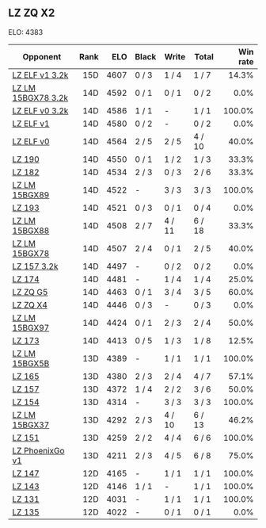 ## LZ ZQ X2 ##

ELO: 4383

Opponent | Rank | ELO | Black | Write | Total | Win rate
---------|-----:|----:|-------|-------|-------|-------:
[LZ ELF v1 3.2k](LZ%20ELF%20v1%203.2k.md) | 15D | 4607 | 0 / 3 | 1 / 4 | 1 / 7 | 14.3%
[LZ LM 15BGX78 3.2k](LZ%20LM%2015BGX78%203.2k.md) | 14D | 4592 | 0 / 1 | 0 / 1 | 0 / 2 | 0.0%
[LZ ELF v0 3.2k](LZ%20ELF%20v0%203.2k.md) | 14D | 4586 | 1 / 1 | - | 1 / 1 | 100.0%
[LZ ELF v1](LZ%20ELF%20v1.md) | 14D | 4580 | 0 / 2 | - | 0 / 2 | 0.0%
[LZ ELF v0](LZ%20ELF%20v0.md) | 14D | 4564 | 2 / 5 | 2 / 5 | 4 / 10 | 40.0%
[LZ 190](LZ%20190.md) | 14D | 4550 | 0 / 1 | 1 / 2 | 1 / 3 | 33.3%
[LZ 182](LZ%20182.md) | 14D | 4534 | 2 / 3 | 0 / 3 | 2 / 6 | 33.3%
[LZ LM 15BGX89](LZ%20LM%2015BGX89.md) | 14D | 4522 | - | 3 / 3 | 3 / 3 | 100.0%
[LZ 193](LZ%20193.md) | 14D | 4521 | 0 / 3 | 0 / 1 | 0 / 4 | 0.0%
[LZ LM 15BGX88](LZ%20LM%2015BGX88.md) | 14D | 4508 | 2 / 7 | 4 / 11 | 6 / 18 | 33.3%
[LZ LM 15BGX78](LZ%20LM%2015BGX78.md) | 14D | 4507 | 2 / 4 | 0 / 1 | 2 / 5 | 40.0%
[LZ 157 3.2k](LZ%20157%203.2k.md) | 14D | 4497 | - | 0 / 2 | 0 / 2 | 0.0%
[LZ 174](LZ%20174.md) | 14D | 4481 | - | 1 / 4 | 1 / 4 | 25.0%
[LZ ZQ G5](LZ%20ZQ%20G5.md) | 14D | 4463 | 0 / 1 | 3 / 4 | 3 / 5 | 60.0%
[LZ ZQ X4](LZ%20ZQ%20X4.md) | 14D | 4446 | 0 / 3 | - | 0 / 3 | 0.0%
[LZ LM 15BGX97](LZ%20LM%2015BGX97.md) | 14D | 4424 | 0 / 1 | 2 / 3 | 2 / 4 | 50.0%
[LZ 173](LZ%20173.md) | 14D | 4413 | 0 / 5 | 1 / 3 | 1 / 8 | 12.5%
[LZ LM 15BGX5B](LZ%20LM%2015BGX5B.md) | 13D | 4389 | - | 1 / 1 | 1 / 1 | 100.0%
[LZ 165](LZ%20165.md) | 13D | 4380 | 2 / 3 | 2 / 4 | 4 / 7 | 57.1%
[LZ 157](LZ%20157.md) | 13D | 4372 | 1 / 4 | 2 / 2 | 3 / 6 | 50.0%
[LZ 154](LZ%20154.md) | 13D | 4314 | - | 3 / 3 | 3 / 3 | 100.0%
[LZ LM 15BGX37](LZ%20LM%2015BGX37.md) | 13D | 4292 | 2 / 3 | 4 / 10 | 6 / 13 | 46.2%
[LZ 151](LZ%20151.md) | 13D | 4259 | 2 / 2 | 4 / 4 | 6 / 6 | 100.0%
[LZ PhoenixGo v1](LZ%20PhoenixGo%20v1.md) | 13D | 4211 | 2 / 3 | 4 / 5 | 6 / 8 | 75.0%
[LZ 147](LZ%20147.md) | 12D | 4165 | - | 1 / 1 | 1 / 1 | 100.0%
[LZ 143](LZ%20143.md) | 12D | 4146 | 1 / 1 | - | 1 / 1 | 100.0%
[LZ 131](LZ%20131.md) | 12D | 4031 | - | 1 / 1 | 1 / 1 | 100.0%
[LZ 135](LZ%20135.md) | 12D | 4022 | - | 0 / 1 | 0 / 1 | 0.0%
